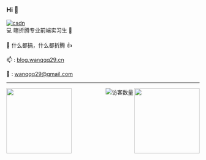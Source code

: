 ### Hi  👋
<div><a href="https://blog.csdn.net/weixin_43815091?type=blog"><img src="https://img.shields.io/badge/CSDN-cf000e" alt="csdn"></a></div>
💻 瞎折腾专业前端实习生 🤖

👻 什么都搞，什么都折腾 👍

📫 : <a href='https://wanqqq29.github.io' target="_blank">blog.wanqqq29.cn</a>

📧 : wanqqq29@gmail.com
 

----
<div>
  <img height="170" align="left" src="https://github-readme-stats.vercel.app/api?username=wanqqq29&count_private=true&include_all_commits=true&show_icons=true" />
  <img height="170" align="right" src="https://github-readme-stats.vercel.app/api/top-langs/?username=wanqqq29&layout=compact" />
</div>

<div><img align='right' src="https://profile-counter.glitch.me/wanqqq29/count.svg" alt="访客数量"/></div>
<!--
**wanqqq29/wanqqq29** is a ✨ _special_ ✨ repository because its `README.md` (this file) appears on your GitHub profile.

Here are some ideas to get you started:

- 🔭 I’m currently working on ...
- 🌱 I’m currently learning ...
- 👯 I’m looking to collaborate on ...
- 🤔 I’m looking for help with ...
- 💬 Ask me about ...
- 📫 How to reach me: ...
- 😄 Pronouns: ...
- ⚡ Fun fact: ...
-->
